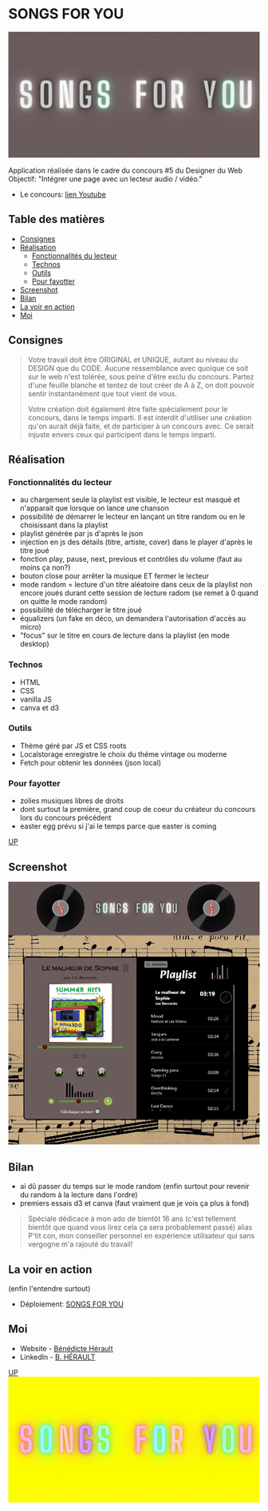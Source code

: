 # SONGS FOR YOU

![logo vintage](./data/songs%20vintage.gif)

Application réalisée dans le cadre du concours #5 du Designer du Web
Objectif: "Intégrer une page avec un lecteur audio / vidéo."

- Le concours: [lien Youtube](https://youtu.be/x_qmglVkGMc)

## Table des matières

- [Consignes](#consignes)
- [Réalisation](#réalisation)
  - [Fonctionnalités du lecteur](fonctionnalités-du-lecteur)
  - [Technos](#technos)
  - [Outils](#outils)
  - [Pour fayotter](#pour-fayotter)
- [Screenshot](#screenshot)
- [Bilan](#bilan)
- [La voir en action](#la-voir-en-action)
- [Moi](#moi)

## Consignes

> Votre travail doit être ORIGINAL et UNIQUE, autant au niveau du DESIGN que du CODE.
> Aucune ressemblance avec quoique ce soit sur le web n'est tolérée, sous peine d'être exclu du concours.
> Partez d'une feuille blanche et tentez de tout créer de A à Z, on doit pouvoir sentir instantanément que tout vient de vous.
>
> Votre création doit également être faite spécialement pour le concours, dans le temps imparti.
> Il est interdit d'utiliser une création qu'on aurait déjà faite, et de participer à un concours avec.
> Ce serait injuste envers ceux qui participent dans le temps imparti.

## Réalisation

### Fonctionnalités du lecteur

- au chargement seule la playlist est visible, le lecteur est masqué et n'apparait que lorsque on lance une chanson
- possibilité de démarrer le lecteur en lançant un titre random ou en le choisissant dans la playlist
- playlist générée par js d'après le json
- injection en js des détails (titre, artiste, cover) dans le player d'après le titre joué
- fonction play, pause, next, previous et contrôles du volume (faut au moins ça non?)
- bouton close pour arrêter la musique ET fermer le lecteur
- mode random = lecture d'un titre aléatoire dans ceux de la playlist non encore joués durant cette session de lecture radom (se remet à 0 quand on quitte le mode random)
- possibilité de télécharger le titre joué
- équalizers (un fake en déco, un demandera l'autorisation d'accès au micro)
- "focus" sur le titre en cours de lecture dans la playlist (en mode desktop)

### Technos

- HTML
- CSS
- vanilla JS
- canva et d3

### Outils

- Thème géré par JS et CSS roots
- Localstorage enregistre le choix du théme vintage ou moderne
- Fetch pour obtenir les données (json local)

### Pour fayotter

- zolies musiques libres de droits
- dont surtout la première, grand coup de coeur du créateur du concours lors du concours précédent
- easter egg prévu si j'ai le temps parce que easter is coming

[UP](#table-des-matières)

## Screenshot

![sreen](./documents/songs%20for%20you.png)

## Bilan

- ai dû passer du temps sur le mode random (enfin surtout pour revenir du random à la lecture dans l'ordre)
- premiers essais d3 et canva (faut vraiment que je vois ça plus à fond)

> Spéciale dédicace à mon ado de bientôt 16 ans
> (c'est tellement bientôt que quand vous lirez cela ça sera probablement passé)
> alias P'tit con, mon conseiller personnel en expérience utilisateur
> qui sans vergogne m'a rajouté du travail!

## La voir en action

(enfin l'entendre surtout)

- Déploiement: [SONGS FOR YOU](https://songs-for-you.netlify.app/)

## Moi

- Website - [Bénédicte Hérault](https://lazez-bzh.netlify.app/)
- LinkedIn - [B. HÉRAULT](https://www.linkedin.com/in/benedicte-herault/)

[UP](#table-des-matières)
![logo moderne](./data/songs%20modern.gif)

